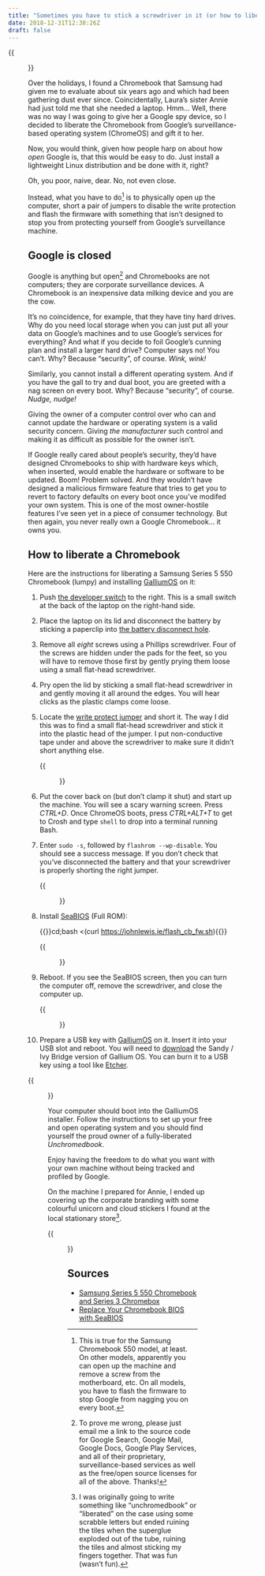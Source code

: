 ```yaml
---
title: "Sometimes you have to stick a screwdriver in it (or how to liberate a Chromebook in ten easy steps)"
date: 2018-12-31T12:38:26Z
draft: false
---
```


{{<figure src="screwdriver.jpeg" alt="A chromebook with a red screwdriver sticking out of it." caption="Google is about as open as a clam.">}}

Over the holidays, I found a Chromebook that Samsung had given me to evaluate about six years ago and which had been gathering dust ever since. Coincidentally, Laura’s sister Annie had just told me that she needed a laptop. Hmm… Well, there was no way I was going to give her a Google spy device, so I decided to liberate the Chromebook from Google’s surveillance-based operating system (ChromeOS) and gift it to her.

Now, you would think, given how people harp on about how _open_ Google is, that this would be easy to do. Just install a lightweight Linux distribution and be done with it, right?

Oh, you poor, naive, dear. No, not even close.

Instead, what you have to do[^2] is to physically open up the computer, short a pair of jumpers to disable the write protection and flash the firmware with something that isn’t designed to stop you from protecting yourself from Google’s surveillance machine.

## Google is closed

Google is anything but open[^1] and Chromebooks are not computers; they are corporate surveillance devices. A Chromebook is an inexpensive data milking device and you are the cow.

It’s no coincidence, for example, that they have tiny hard drives. Why do you need local storage when you can just put all your data on Google’s machines and to use Google’s services for everything? And what if you decide to foil Google’s cunning plan and install a larger hard drive? Computer says no! You can’t. Why? Because “security”, of course. _Wink, wink!_

Similarly, you cannot install a different operating system. And if you have the gall to try and dual boot, you are greeted with a nag screen on every boot. Why? Because “security”, of course. _Nudge, nudge!_

Giving the owner of a computer control over who can and cannot update the hardware or operating system is a valid security concern. Giving _the manufacturer_ such control and making it as difficult as possible for the owner isn’t.

If Google really cared about people’s security, they’d have designed Chromebooks to ship with hardware keys which, when inserted, would enable the hardware or software to be updated. Boom! Problem solved. And they wouldn’t have designed a malicious firmware feature that tries to get you to revert to factory defaults on every boot once you’ve modifed your own system. This is one of the most owner-hostile features I’ve seen yet in a piece of consumer technology. But then again, you never really own a Google Chromebook… it owns you.

## How to liberate a Chromebook

Here are the instructions for liberating a Samsung Series 5 550 Chromebook (lumpy) and installing [GalliumOS](https://galliumos.org/) on it:

1. Push [the developer switch](https://www.chromium.org/chromium-os/developer-information-for-chrome-os-devices/samsung-sandy-bridge#TOC-Entering) to the right. This is a small switch at the back of the laptop on the right-hand side.

2. Place the laptop on its lid and disconnect the battery by sticking a paperclip into [the battery disconnect hole](https://a77db9aa-a-7b23c8ea-s-sites.googlegroups.com/a/chromium.org/dev/chromium-os/developer-information-for-chrome-os-devices/samsung-sandy-bridge/lumpy-internals.jpg?attachauth=ANoY7cpUTpaw1vK5ripJL6ue_UMhPvUkaUlYk5hT9276TNXRQ5gWB9JJhihTAIfhpg8SIZ0fBYgUkx66NQcMuEn4akR5mUPfzWAY9esDBelYghbh3mKbvDuAoUZ7ENeYfyZ7UCP4eyLvdZ80C6nUGh-LiSj2hsUNGgZmucYT6K1NPeGcos7sSS66_yd5rCla2qQb4CKQPkvgo4zFvtCMGWl_QZRCqjftNxfkIlCd2qynj7lEkWdeLCGtAveD5jWFXey51mEQ-ScHRhImPDMpOguqNpV6hQowTpZFtbdic9jli7itsklzv8UXp1tmPEjsvMlglrxoOC_E&attredirects=0).

3. Remove all _eight_ screws using a Phillips screwdriver. Four of the screws are hidden under the pads for the feet, so you will have to remove those first by gently prying them loose using a small flat-head screwdriver.

4. Pry open the lid by sticking a small flat-head screwdriver in and gently moving it all around the edges. You will hear clicks as the plastic clamps come loose.

5. Locate the [write protect jumper](https://a77db9aa-a-7b23c8ea-s-sites.googlegroups.com/a/chromium.org/dev/chromium-os/developer-information-for-chrome-os-devices/samsung-sandy-bridge/lumpy-internals.jpg?attachauth=ANoY7cpUTpaw1vK5ripJL6ue_UMhPvUkaUlYk5hT9276TNXRQ5gWB9JJhihTAIfhpg8SIZ0fBYgUkx66NQcMuEn4akR5mUPfzWAY9esDBelYghbh3mKbvDuAoUZ7ENeYfyZ7UCP4eyLvdZ80C6nUGh-LiSj2hsUNGgZmucYT6K1NPeGcos7sSS66_yd5rCla2qQb4CKQPkvgo4zFvtCMGWl_QZRCqjftNxfkIlCd2qynj7lEkWdeLCGtAveD5jWFXey51mEQ-ScHRhImPDMpOguqNpV6hQowTpZFtbdic9jli7itsklzv8UXp1tmPEjsvMlglrxoOC_E&attredirects=0) and short it. The way I did this was to find a small flat-head screwdriver and stick it into the plastic head of the jumper. I put non-conductive tape under and above the screwdriver to make sure it didn’t short anything else.

    {{<figure src="screwdriver-2.jpeg" alt="A red screwdriver shorting a jumper on the motherboard" caption="Screwdrivers for freedom.">}}

6. Put the cover back on (but don’t clamp it shut) and start up the machine. You will see a scary warning screen. Press _CTRL+D_. Once ChromeOS boots, press _CTRL+ALT+T_ to get to Crosh and type `shell` to drop into a terminal running Bash.

7. Enter `sudo -s`, followed by `flashrom --wp-disable`. You should see a success message. If you don’t check that you’ve disconnected the battery and that your screwdriver is properly shorting the right jumper.

    {{<figure src="disable-write-protect.jpeg" alt="Terminal: successful result of disabling write protect by entering the commands mentioned in this step." caption="One step closer to freedom.">}}

8. Install [SeaBIOS](https://johnlewis.ie/custom-chromebook-firmware/rom-download/) (Full ROM):

    {{<highlight bash>}}cd;bash <(curl https://johnlewis.ie/flash_cb_fw.sh){{</highlight>}}

    {{<figure src="flash-firmware.jpeg" alt="Terminal: flashing firmware" caption="Flashing firmware for freedom.">}}

9. Reboot. If you see the SeaBIOS screen, then you can turn the computer off, remove the screwdriver, and close the computer up.

    {{<figure src="seabios.jpeg" alt="The SeaBIOS screen" caption="Freedom is a BIOS, best served cold. Or something.">}}

10. Prepare a USB key with [GalliumOS](https://galliumos.org/) on it. Insert it into your USB slot and reboot. You will need to [download](https://galliumos.org/download) the Sandy / Ivy Bridge version of Gallium OS. You can burn it to a USB key using a tool like [Etcher](https://www.balena.io/etcher/).

{{<figure src="i3.jpeg" alt="i3 window manager running on GalliumOS" caption="Playing with i3-gaps on GalliumOS. (Gallium comes with xfce and xfwm.)">}}

Your computer should boot into the GalliumOS installer. Follow the instructions to set up your free and open operating system and you should find yourself the proud owner of a fully-liberated _Unchromedbook_.

Enjoy having the freedom to do what you want with your own machine without being tracked and profiled by Google.

On the machine I prepared for Annie, I ended up covering up the corporate branding with some colourful unicorn and cloud stickers I found at the local stationary store[^3].

{{<figure src="lid.jpeg" alt="Unicorns, clouds, and shooting starts on the lid of Annie’s new UnchromedBook" caption="Because fuck you, Silicon Valley, you don’t get to own unicorns and clouds.">}}

<!--


{{<figure src="" alt="" caption="">}}
{{<figure src="" alt="" caption="">}}
{{<figure src="" alt="" caption="">}}
{{<figure src="" alt="" caption="">}}
{{<figure src="" alt="" caption="">}}
-->

## Sources

  * [Samsung Series 5 550 Chromebook and Series 3 Chromebox](https://www.chromium.org/chromium-os/developer-information-for-chrome-os-devices/samsung-sandy-bridge#TOC-Entering)
  * [Replace Your Chromebook BIOS with SeaBIOS](https://www.maketecheasier.com/replace-chromebook-bios/)


[^1]: To prove me wrong, please just email me a link to the source code for Google Search, Google Mail, Google Docs, Google Play Services, and all of their proprietary, surveillance-based services as well as the free/open source licenses for all of the above. Thanks!

[^2]: This is true for the Samsung Chromebook 550 model, at least. On other models, apparently you can open up the machine and remove a screw from the motherboard, etc. On all models, you have to flash the firmware to stop Google from nagging you on every boot.

[^3]: I was originally going to write something like “unchromedbook” or “liberated” on the case using some scrabble letters but ended ruining the tiles when the superglue exploded out of the tube, ruining the tiles and almost sticking my fingers together. That was fun (wasn’t fun).
